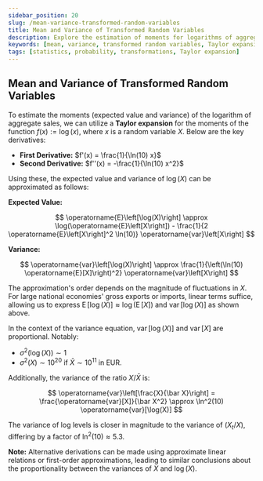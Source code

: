 ```yaml
---
sidebar_position: 20
slug: /mean-variance-transformed-random-variables
title: Mean and Variance of Transformed Random Variables
description: Explore the estimation of moments for logarithms of aggregate sales using Taylor expansion, focusing on expected value and variance.
keywords: [mean, variance, transformed random variables, Taylor expansion, logarithm, aggregate sales]
tags: [statistics, probability, transformations, Taylor expansion]
---
```


## Mean and Variance of Transformed Random Variables

To estimate the moments (expected value and variance) of the logarithm of aggregate sales, we can utilize a **Taylor expansion** for the moments of the function $f(x) := \log(x)$, where $x$ is a random variable $X$. Below are the key derivatives:

- **First Derivative:** $f'(x) = \frac{1}{\ln(10) x}$
- **Second Derivative:** $f''(x) = -\frac{1}{\ln(10) x^2}$

Using these, the expected value and variance of $\log(X)$ can be approximated as follows:

**Expected Value:**

$$
\operatorname{E}\left[\log(X)\right] \approx \log(\operatorname{E}\left[X\right]) - \frac{1}{2 \operatorname{E}\left[X\right]^2 \ln(10)} \operatorname{var}\left[X\right]
$$

**Variance:**

$$
\operatorname{var}\left[\log(X)\right] \approx \frac{1}{\left(\ln(10) \operatorname{E}[X]\right)^2} \operatorname{var}\left[X\right]
$$

The approximation's order depends on the magnitude of fluctuations in $X$. For large national economies' gross exports or imports, linear terms suffice, allowing us to express $\operatorname{E}\left[\log(X)\right] \approx \log(\operatorname{E}\left[X\right])$ and $\operatorname{var}\left[\log(X)\right]$ as shown above.

In the context of the variance equation, $\operatorname{var}\left[\log(X)\right]$ and $\operatorname{var}\left[X\right]$ are proportional. Notably:

- $\sigma^2(\log(X)) \sim 1$
- $\sigma^2(X) \sim 10^{20}$ if $\bar X \sim 10^{11}$ in EUR.

Additionally, the variance of the ratio $X/\bar X$ is:

$$
\operatorname{var}\left[\frac{X}{\bar X}\right] = \frac{\operatorname{var}[X]}{\bar X^2} \approx \ln^2(10) \operatorname{var}[\log(X)]
$$

The variance of log levels is closer in magnitude to the variance of $(X_t/X)$, differing by a factor of $\ln^2(10) \approx 5.3$.

**Note:** Alternative derivations can be made using approximate linear relations or first-order approximations, leading to similar conclusions about the proportionality between the variances of $X$ and $\log(X)$.